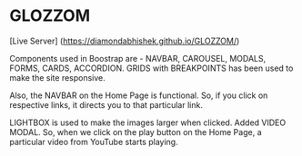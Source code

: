 # GLOZZOM
[Live Server] (https://diamondabhishek.github.io/GLOZZOM/)

Components used in Boostrap are - NAVBAR, CAROUSEL, MODALS, FORMS, CARDS, ACCORDION. GRIDS with BREAKPOINTS has been used to make the site responsive.

Also, the NAVBAR on the Home Page is functional. So, if you click on respective links, it directs you to that particular link.

LIGHTBOX is used to make the images larger when clicked. Added VIDEO MODAL. So, when we click on the play button on the Home Page, a particular video from YouTube starts playing.
